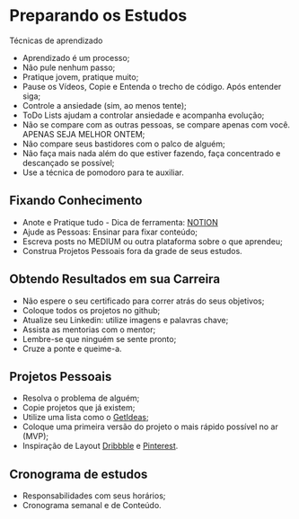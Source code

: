 # Preparando os Estudos

Técnicas de aprendizado

- Aprendizado é um processo;
- Não pule nenhum passo;
- Pratique jovem, pratique muito;
- Pause os Vídeos, Copie e Entenda o trecho de código. Após entender siga;
- Controle a ansiedade (sim, ao menos tente);
- ToDo Lists ajudam a controlar ansiedade e acompanha evolução;
- Não se compare com as outras pessoas, se compare apenas com você. APENAS SEJA MELHOR ONTEM;
- Não compare seus bastidores com o palco de alguém;
- Não faça mais nada além do que estiver fazendo, faça concentrado e descançado se possível;
- Use a técnica de pomodoro para te auxiliar.

## Fixando Conhecimento

- Anote e Pratique tudo - Dica de ferramenta: [NOTION](https://www.notion.so/)
- Ajude as Pessoas: Ensinar para fixar conteúdo;
- Escreva posts no MEDIUM ou outra plataforma sobre o que aprendeu;
- Construa Projetos Pessoais fora da grade de seus estudos.

## Obtendo Resultados em sua Carreira

- Não espere o seu certificado para correr atrás do seus objetivos;
- Coloque todos os projetos no github;
- Atualize seu Linkedin: utilize imagens e palavras chave;
- Assista as mentorias com o mentor;
- Lembre-se que ninguém se sente pronto;
- Cruze a ponte e queime-a.

## Projetos Pessoais

- Resolva o problema de alguém;
- Copie projetos que já existem;
- Utilize uma lista como o [GetIdeas](https://github.com/florinpop17/app-ideas);
- Coloque uma primeira versão do projeto o mais rápido possível no ar (MVP);
- Inspiração de Layout [Dribbble](https://dribbble.com/) e [Pinterest](https://br.pinterest.com/).

## Cronograma de estudos

- Responsabilidades com seus horários;
- Cronograma semanal e de Conteúdo.